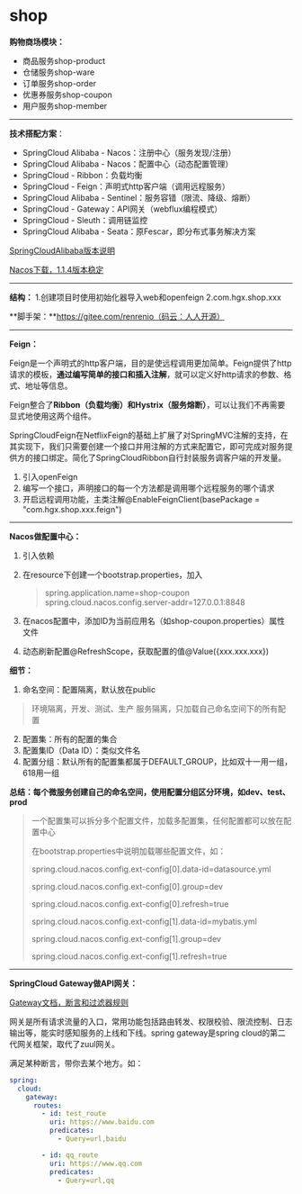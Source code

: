 # shop
**购物商场模块：**

- 商品服务shop-product
- 仓储服务shop-ware
- 订单服务shop-order
- 优惠券服务shop-coupon
- 用户服务shop-member

***

**技术搭配方案**：

- SpringCloud Alibaba - Nacos：注册中心（服务发现/注册）
- SpringCloud Alibaba - Nacos：配置中心（动态配置管理）
- SpringCloud - Ribbon：负载均衡
- SpringCloud - Feign：声明式http客户端（调用远程服务）
- SpringCloud Alibaba - Sentinel：服务容错（限流、降级、熔断）
- SpringCloud - Gateway：API网关（webflux编程模式）
- SpringCloud - Sleuth：调用链监控
- SpringCloud Alibaba - Seata：原Fescar，即分布式事务解决方案

[SpringCloudAlibaba版本说明](https://github.com/alibaba/spring-cloud-alibaba/wiki/版本说明)

[Nacos下载，1.1.4版本稳定](https://github.com/alibaba/nacos/releases)

***

**结构：**
1.创建项目时使用初始化器导入web和openfeign
2.com.hgx.shop.xxx 

**脚手架：**https://gitee.com/renrenio（码云：人人开源）

***

**Feign：**

Feign是一个声明式的http客户端，目的是使远程调用更加简单。Feign提供了http请求的模板，**通过编写简单的接口和插入注解**，就可以定义好http请求的参数、格式、地址等信息。

Feign整合了**Ribbon（负载均衡）**和**Hystrix（服务熔断）**，可以让我们不再需要显式地使用这两个组件。

SpringCloudFeign在NetflixFeign的基础上扩展了对SpringMVC注解的支持，在其实现下，我们只需要创建一个接口并用注解的方式来配置它，即可完成对服务提供方的接口绑定。简化了SpringCloudRibbon自行封装服务调客户端的开发量。

1. 引入openFeign
2. 编写一个接口，声明接口的每一个方法都是调用哪个远程服务的哪个请求
3. 开启远程调用功能，主类注解@EnableFeignClient(basePackage = "com.hgx.shop.xxx.feign")

****

**Nacos做配置中心：**

1. 引入依赖

2. 在resource下创建一个bootstrap.properties，加入

   > spring.application.name=shop-coupon
   > spring.cloud.nacos.config.server-addr=127.0.0.1:8848

3. 在nacos配置中，添加ID为当前应用名（如shop-coupon.properties）属性文件

4. 动态刷新配置@RefreshScope，获取配置的值@Value({xxx.xxx.xxx})

**细节：**

1. 命名空间：配置隔离，默认放在public

> 环境隔离，开发、测试、生产
> 服务隔离，只加载自己命名空间下的所有配置

2. 配置集：所有的配置的集合
3. 配置集ID（Data ID）：类似文件名
4. 配置分组：默认所有的配置集都属于DEFAULT_GROUP，比如双十一用一组，618用一组

**总结：每个微服务创建自己的命名空间，使用配置分组区分环境，如dev、test、prod**

> 一个配置集可以拆分多个配置文件，加载多配置集，任何配置都可以放在配置中心
>
> 在bootstrap.properties中说明加载哪些配置文件，如：
>
> spring.cloud.nacos.config.ext-config[0].data-id=datasource.yml
>
> spring.cloud.nacos.config.ext-config[0].group=dev
>
> spring.cloud.nacos.config.ext-config[0].refresh=true
>
> spring.cloud.nacos.config.ext-config[1].data-id=mybatis.yml
>
> spring.cloud.nacos.config.ext-config[1].group=dev
>
> spring.cloud.nacos.config.ext-config[1].refresh=true
>

***

**SpringCloud Gateway做API网关：**

[Gateway文档，断言和过滤器规则](https://cloud.spring.io/spring-cloud-static/spring-cloud-gateway/2.1.5.RELEASE/single/spring-cloud-gateway.html)

网关是所有请求流量的入口，常用功能包括路由转发、权限校验、限流控制、日志输出等，能实时感知服务的上线和下线。spring gateway是spring cloud的第二代网关框架，取代了zuul网关。

满足某种断言，带你去某个地方。如：

```yaml
spring:
  cloud:
    gateway:
      routes:
        - id: test_route
          uri: https://www.baidu.com
          predicates:
            - Query=url,baidu

        - id: qq_route
          uri: https://www.qq.com
          predicates:
            - Query=url,qq
```

